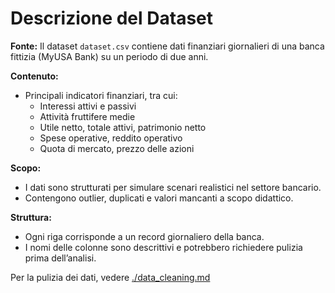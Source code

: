 # Descrizione del Dataset

**Fonte:** Il dataset `dataset.csv` contiene dati finanziari giornalieri di una banca fittizia (MyUSA Bank) su un periodo di due anni.

**Contenuto:** 
- Principali indicatori finanziari, tra cui:
  - Interessi attivi e passivi
  - Attività fruttifere medie
  - Utile netto, totale attivi, patrimonio netto
  - Spese operative, reddito operativo
  - Quota di mercato, prezzo delle azioni

**Scopo:** 
- I dati sono strutturati per simulare scenari realistici nel settore bancario.
- Contengono outlier, duplicati e valori mancanti a scopo didattico.

**Struttura:**
- Ogni riga corrisponde a un record giornaliero della banca.
- I nomi delle colonne sono descrittivi e potrebbero richiedere pulizia prima dell’analisi.


Per la pulizia dei dati, vedere [./data_cleaning.md](./data_cleaning.md)